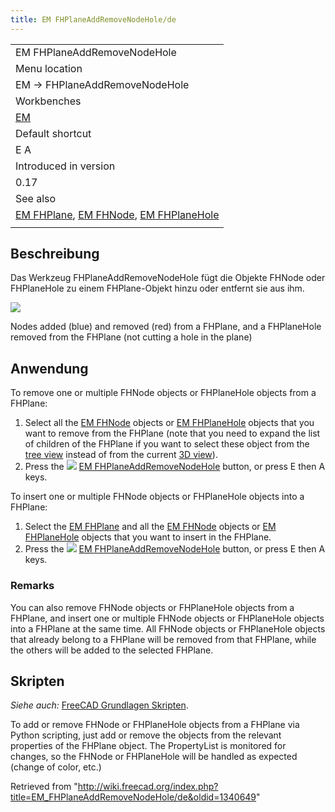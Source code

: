 ```yaml
---
title: EM FHPlaneAddRemoveNodeHole/de
---
```

|  |
| --- |
| EM FHPlaneAddRemoveNodeHole |
| Menu location |
| EM → FHPlaneAddRemoveNodeHole |
| Workbenches |
| [EM](/EM_Workbench "EM Workbench") |
| Default shortcut |
| E A |
| Introduced in version |
| 0.17 |
| See also |
| [EM FHPlane](/EM_FHPlane "EM FHPlane"), [EM FHNode](/EM_FHNode "EM FHNode"), [EM FHPlaneHole](/EM_FHPlaneHole "EM FHPlaneHole") |
|  |

## Beschreibung

Das Werkzeug FHPlaneAddRemoveNodeHole fügt die Objekte FHNode oder FHPlaneHole zu einem FHPlane-Objekt hinzu oder entfernt sie aus ihm.

![](/images/EM_FHPlaneAddRemoveNodeHole_Example.png)

Nodes added (blue) and removed (red) from a FHPlane, and a FHPlaneHole removed from the FHPlane (not cutting a hole in the plane)

## Anwendung

To remove one or multiple FHNode objects or FHPlaneHole objects from a FHPlane:

1. Select all the [EM FHNode](/EM_FHNode "EM FHNode") objects or [EM FHPlaneHole](/EM_FHPlaneHole "EM FHPlaneHole") objects that you want to remove from the FHPlane (note that you need to expand the list of children of the FHPlane if you want to select these object from the [tree view](/Tree_view "Tree view") instead of from the current [3D view](/3D_view "3D view")).
2. Press the ![](/images/EM_FHPlaneAddRemoveNodeHole.svg) [EM FHPlaneAddRemoveNodeHole](/EM_FHPlaneAddRemoveNodeHole "EM FHPlaneAddRemoveNodeHole") button, or press E then A keys.

To insert one or multiple FHNode objects or FHPlaneHole objects into a FHPlane:

1. Select the [EM FHPlane](/EM_FHPlane "EM FHPlane") and all the [EM FHNode](/EM_FHNode "EM FHNode") objects or [EM FHPlaneHole](/EM_FHPlaneHole "EM FHPlaneHole") objects that you want to insert in the FHPlane.
2. Press the ![](/images/EM_FHPlaneAddRemoveNodeHole.svg) [EM FHPlaneAddRemoveNodeHole](/EM_FHPlaneAddRemoveNodeHole "EM FHPlaneAddRemoveNodeHole") button, or press E then A keys.

### Remarks

You can also remove FHNode objects or FHPlaneHole objects from a FHPlane, and insert one or multiple FHNode objects or FHPlaneHole objects into a FHPlane at the same time. All FHNode objects or FHPlaneHole objects that already belong to a FHPlane will be removed from that FHPlane, while the others will be added to the selected FHPlane.

## Skripten

*Siehe auch:* [FreeCAD Grundlagen Skripten](/FreeCAD_Scripting_Basics/de "FreeCAD Scripting Basics/de").

To add or remove FHNode or FHPlaneHole objects from a FHPlane via Python scripting, just add or remove the objects from the relevant properties of the FHPlane object. The PropertyList is monitored for changes, so the FHNode or FHPlaneHole will be handled as expected (change of color, etc.)

Retrieved from "<http://wiki.freecad.org/index.php?title=EM_FHPlaneAddRemoveNodeHole/de&oldid=1340649>"